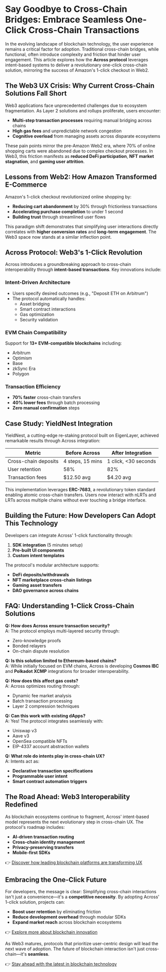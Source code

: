 # Say Goodbye to Cross-Chain Bridges: Embrace Seamless One-Click Cross-Chain Transactions

In the evolving landscape of blockchain technology, the user experience remains a critical factor for adoption. Traditional cross-chain bridges, while functional, often introduce complexity and friction that hinder user engagement. This article explores how the **Across protocol** leverages intent-based systems to deliver a revolutionary one-click cross-chain solution, mirroring the success of Amazon's 1-click checkout in Web2.

## The Web3 UX Crisis: Why Current Cross-Chain Solutions Fall Short

Web3 applications face unprecedented challenges due to ecosystem fragmentation. As Layer 2 solutions and rollups proliferate, users encounter:

- **Multi-step transaction processes** requiring manual bridging across chains
- **High gas fees** and unpredictable network congestion
- **Cognitive overload** from managing assets across disparate ecosystems

These pain points mirror the pre-Amazon Web2 era, where 70% of online shopping carts were abandoned due to complex checkout processes. In Web3, this friction manifests as **reduced DeFi participation**, **NFT market stagnation**, and **gaming user attrition**.

## Lessons from Web2: How Amazon Transformed E-Commerce

Amazon's 1-click checkout revolutionized online shopping by:
- **Reducing cart abandonment** by 30% through frictionless transactions
- **Accelerating purchase completion** to under 1 second
- **Building trust** through streamlined user flows

This paradigm shift demonstrates that simplifying user interactions directly correlates with **higher conversion rates** and **long-term engagement**. The Web3 space now stands at a similar inflection point.

## Across Protocol: Web3's 1-Click Revolution

Across introduces a groundbreaking approach to cross-chain interoperability through **intent-based transactions**. Key innovations include:

### Intent-Driven Architecture
- Users specify desired outcomes (e.g., "Deposit ETH on Arbitrum")
- The protocol automatically handles:
  - Asset bridging
  - Smart contract interactions
  - Gas optimization
  - Security validation

### EVM Chain Compatibility
Support for **13+ EVM-compatible blockchains** including:
- Arbitrum
- Optimism
- Base
- zkSync Era
- Polygon

### Transaction Efficiency
- **70% faster** cross-chain transfers
- **40% lower fees** through batch processing
- **Zero manual confirmation** steps

## Case Study: YieldNest Integration

YieldNest, a cutting-edge re-staking protocol built on EigenLayer, achieved remarkable results through Across integration:

| Metric | Before Across | After Integration |
|-------|----------------|-------------------|
| Cross-chain deposits | 4 steps, 15 mins | 1 click, <30 seconds |
| User retention | 58% | 82% |
| Transaction fees | $12.50 avg | $4.20 avg |

This implementation leverages **ERC-7683**, a revolutionary token standard enabling atomic cross-chain transfers. Users now interact with nLRTs and LRTs across multiple chains without ever touching a bridge interface.

## Building the Future: How Developers Can Adopt This Technology

Developers can integrate Across' 1-click functionality through:
1. **SDK integration** (5 minutes setup)
2. **Pre-built UI components**
3. **Custom intent templates**

The protocol's modular architecture supports:
- **DeFi deposits/withdrawals**
- **NFT marketplace cross-chain listings**
- **Gaming asset transfers**
- **DAO governance across chains**

## FAQ: Understanding 1-Click Cross-Chain Solutions

**Q: How does Across ensure transaction security?**  
A: The protocol employs multi-layered security through:
- Zero-knowledge proofs
- Bonded relayers
- On-chain dispute resolution

**Q: Is this solution limited to Ethereum-based chains?**  
A: While initially focused on EVM chains, Across is developing **Cosmos IBC** and **Polkadot XCMP** integrations for broader interoperability.

**Q: How does this affect gas costs?**  
A: Across optimizes routing through:
- Dynamic fee market analysis
- Batch transaction processing
- Layer 2 compression techniques

**Q: Can this work with existing dApps?**  
A: Yes! The protocol integrates seamlessly with:
- Uniswap v3
- Aave v3
- OpenSea compatible NFTs
- EIP-4337 account abstraction wallets

**Q: What role do intents play in cross-chain UX?**  
A: Intents act as:
- **Declarative transaction specifications**
- **Programmable user intent**
- **Smart contract automation triggers**

## The Road Ahead: Web3 Interoperability Redefined

As blockchain ecosystems continue to fragment, Across' intent-based model represents the next evolutionary step in cross-chain UX. The protocol's roadmap includes:
- **AI-driven transaction routing**
- **Cross-chain identity management**
- **Privacy-preserving transfers**
- **Mobile-first SDKs**

👉 [Discover how leading blockchain platforms are transforming UX](https://bit.ly/okx-bonus)

## Embracing the One-Click Future

For developers, the message is clear: Simplifying cross-chain interactions isn't just a convenience—it's a **competitive necessity**. By adopting Across' 1-click solution, projects can:
- **Boost user retention** by eliminating friction
- **Reduce development overhead** through modular SDKs
- **Expand market reach** across blockchain ecosystems

👉 [Explore more about blockchain innovation](https://bit.ly/okx-bonus)

As Web3 matures, protocols that prioritize user-centric design will lead the next wave of adoption. The future of blockchain interaction isn't just cross-chain—it's **seamless**.

👉 [Stay ahead with the latest in blockchain technology](https://bit.ly/okx-bonus)
